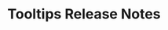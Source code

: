 <!-- Release notes authoring guidelines: http://keepachangelog.com/ -->

# Tooltips Release Notes

<!-- ## [Unreleased] -->

<!--## [VERSION] - [RELEASE_DATE]-->
